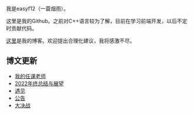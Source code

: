 我是easyf12（一蓑烟雨）。

这里是我的Github。之前对C++语言较为了解，目前在学习前端开发，以后不定时贡献代码。

[这里](https://easyf12.top)是我的博客。欢迎提出合理化建议，我将感激不尽。

## 博文更新
<!-- BLOG-POST-LIST:START -->
- [我的任课老师](https://easyf12.top/posts/dd3a185a/)
- [2022年终总结与展望](https://easyf12.top/posts/7836da9e/)
- [遇见](https://easyf12.top/posts/a089e4c9/)
- [公告](https://easyf12.top/posts/18ef8bdc/)
- [大决战](https://easyf12.top/posts/edaa5fcc/)
<!-- BLOG-POST-LIST:END -->
